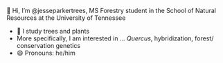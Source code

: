 👋 Hi, I’m @jesseparkertrees, MS Forestry student in the School of Natural Resources at the University of Tennessee
- 👀 I study trees and plants
- More specifically, I am interested in ... _Quercus_, hybridization, forest/ conservation genetics
- 😄 Pronouns: he/him

<!---
jesseparkertrees/jesseparkertrees is a ✨ special ✨ repository because its `README.md` (this file) appears on your GitHub profile.
You can click the Preview link to take a look at your changes.
--->
